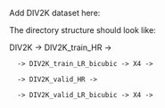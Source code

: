 Add DIV2K dataset here:

The directory structure should look like:

DIV2K -> DIV2K_train_HR ->

      -> DIV2K_train_LR_bicubic -> X4 ->
      
      -> DIV2K_valid_HR ->
      
      -> DIV2K_valid_LR_bicubic -> X4 ->
